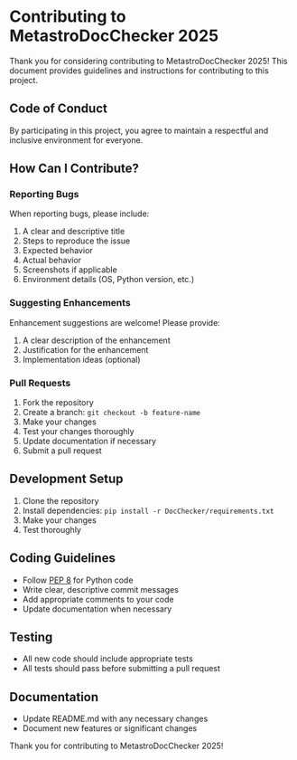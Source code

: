 # Contributing to MetastroDocChecker 2025

Thank you for considering contributing to MetastroDocChecker 2025! This document provides guidelines and instructions for contributing to this project.

## Code of Conduct

By participating in this project, you agree to maintain a respectful and inclusive environment for everyone.

## How Can I Contribute?

### Reporting Bugs

When reporting bugs, please include:

1. A clear and descriptive title
2. Steps to reproduce the issue
3. Expected behavior
4. Actual behavior
5. Screenshots if applicable
6. Environment details (OS, Python version, etc.)

### Suggesting Enhancements

Enhancement suggestions are welcome! Please provide:

1. A clear description of the enhancement
2. Justification for the enhancement
3. Implementation ideas (optional)

### Pull Requests

1. Fork the repository
2. Create a branch: `git checkout -b feature-name`
3. Make your changes
4. Test your changes thoroughly
5. Update documentation if necessary
6. Submit a pull request

## Development Setup

1. Clone the repository
2. Install dependencies: `pip install -r DocChecker/requirements.txt`
3. Make your changes
4. Test thoroughly

## Coding Guidelines

- Follow [PEP 8](https://pep8.org/) for Python code
- Write clear, descriptive commit messages
- Add appropriate comments to your code
- Update documentation when necessary

## Testing

- All new code should include appropriate tests
- All tests should pass before submitting a pull request

## Documentation

- Update README.md with any necessary changes
- Document new features or significant changes

Thank you for contributing to MetastroDocChecker 2025! 